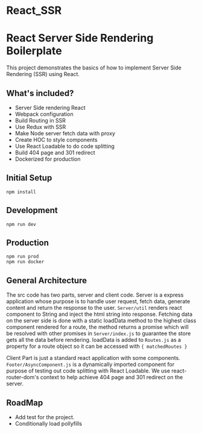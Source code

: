 # React_SSR
# React Server Side Rendering Boilerplate
This project demonstrates the basics of how to implement Server Side Rendering (SSR) using React.

## What's included?
* Server Side rendering React
* Webpack configuration
* Build Routing in SSR
* Use Redux with SSR
* Make Node server fetch data with proxy
* Create HOC to style components
* Use React Loadable to do code splitting
* Build 404 page and 301 redirect
* Dockerized for production

## Initial Setup
```
npm install
```
## Development
```
npm run dev
```
## Production
```
npm run prod
npm run docker
```
## General Architecture
The src code has two parts, server and client code. Server is a express application whose purpose is to handle user request, fetch data, generate content and return the response to the user. ```Server/util``` renders react component to String and inject the html string into response. Fetching data on the server side is done with a static loadData method to the highest class component rendered for a route, the method returns a promise which will be resolved with other promises in ```Server/index.js``` to guarantee the store gets all the data before rendering. loadData is added to ```Routes.js``` as a property for a route object so it can be accessed with ```{ matchedRoutes }```

Client Part is just a standard react application with some components. ```Footer/AsyncComponent.js``` is a dynamically imported component for purpose of testing out code splitting with React Loadable. We use react-router-dom's context to help achieve 404 page and 301 redirect on the server.

## RoadMap
* Add test for the project.
* Conditionally load pollyfills
